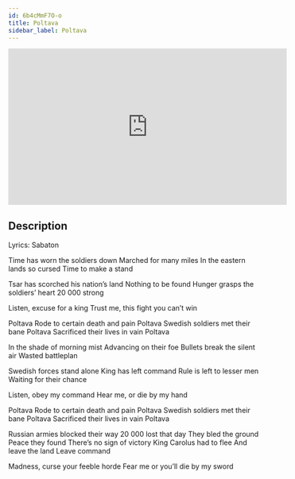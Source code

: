 ```yaml
---
id: 6b4cMmF7O-o
title: Poltava
sidebar_label: Poltava
---
```


<iframe
  width="560"
  height="315"
  src="https://www.youtube.com/embed/6b4cMmF7O-o"
  title="YouTube video player"
  frameborder="0"
  allow="accelerometer; autoplay; clipboard-write; encrypted-media; gyroscope; picture-in-picture; web-share"
  referrerpolicy="strict-origin-when-cross-origin"
  allowfullscreen
></iframe>

## Description

Lyrics: Sabaton

Time has worn the soldiers down
Marched for many miles
In the eastern lands so cursed
Time to make a stand

Tsar has scorched his nation’s land
Nothing to be found
Hunger grasps the soldiers’ heart
20 000 strong
 
Listen, excuse for a king
Trust me, this fight you can’t win

Poltava
Rode to certain death and pain
Poltava
Swedish soldiers met their bane
Poltava
Sacrificed their lives in vain
Poltava

In the shade of morning mist
Advancing on their foe
Bullets break the silent air
Wasted battleplan

Swedish forces stand alone
King has left command
Rule is left to lesser men
Waiting for their chance

Listen, obey my command
Hear me, or die by my hand

Poltava
Rode to certain death and pain
Poltava
Swedish soldiers met their bane
Poltava
Sacrificed their lives in vain
Poltava

Russian armies blocked their way
20 000 lost that day
They bled the ground
Peace they found
There’s no sign of victory
King Carolus had to flee
And leave the land
Leave command

Madness, curse your feeble horde
Fear me or you’ll die by my sword
